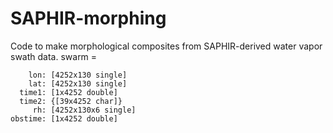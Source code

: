 # SAPHIR-morphing
Code to make morphological composites from SAPHIR-derived water vapor swath data. 
swarm = 

        lon: [4252x130 single]
        lat: [4252x130 single]
      time1: [1x4252 double]
      time2: {[39x4252 char]}
         rh: [4252x130x6 single]
    obstime: [1x4252 double]
